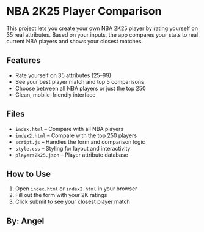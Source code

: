 # NBA 2K25 Player Comparison
This project lets you create your own NBA 2K25 player by rating yourself on 35 real attributes. Based on your inputs, the app compares your stats to real current NBA players and shows your closest matches.

## Features
- Rate yourself on 35 attributes (25–99)
- See your best player match and top 5 comparisons
- Choose between all NBA players or just the top 250
- Clean, mobile-friendly interface

## Files
- `index.html` – Compare with all NBA players
- `index2.html` – Compare with the top 250 players
- `script.js` – Handles the form and comparison logic
- `style.css` – Styling for layout and interactivity
- `players2k25.json` – Player attribute database

## How to Use
1. Open `index.html` or `index2.html` in your browser
2. Fill out the form with your 2K ratings
3. Click submit to see your closest player match

## By: Angel

